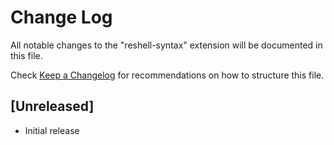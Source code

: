 # Change Log

All notable changes to the "reshell-syntax" extension will be documented in this file.

Check [Keep a Changelog](http://keepachangelog.com/) for recommendations on how to structure this file.

## [Unreleased]

- Initial release